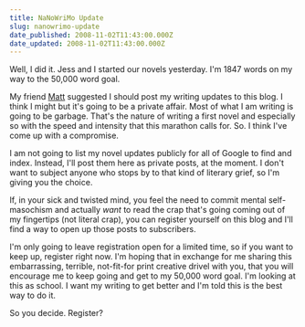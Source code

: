 ```yaml
---
title: NaNoWriMo Update
slug: nanowrimo-update
date_published: 2008-11-02T11:43:00.000Z
date_updated: 2008-11-02T11:43:00.000Z
---
```


Well, I did it. Jess and I started our novels yesterday. I'm 1847 words on my way to the 50,000 word goal.

My friend [Matt](http://www.pedalboy.net) suggested I should post my writing updates to this blog. I think I might but it's going to be a private affair. Most of what I am writing is going to be garbage. That's the nature of writing a first novel and especially so with the speed and intensity that this marathon calls for. So. I think I've come up with a compromise.

I am not going to list my novel updates publicly for all of Google to find and index. Instead, I'll post them here as private posts, at the moment. I don't want to subject anyone who stops by to that kind of literary grief, so I'm giving you the choice.

If, in your sick and twisted mind, you feel the need to commit mental self-masochism and actually *want* to read the crap that's going coming out of my fingertips (not literal crap), you can register yourself on this blog and I'll find a way to open up those posts to subscribers.

I'm only going to leave registration open for a limited time, so if you want to keep up, register right now. I'm hoping that in exchange for me sharing this embarrassing, terrible, not-fit-for print creative drivel with you, that you will encourage me to keep going and get to my 50,000 word goal. I'm looking at this as school. I want my writing to get better and I'm told this is the best way to do it.

So you decide. Register?
